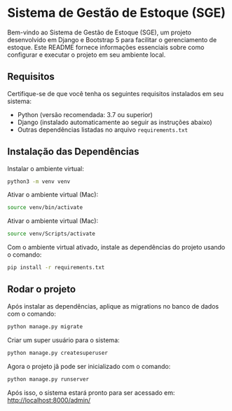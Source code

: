# Sistema de Gestão de Estoque (SGE)

Bem-vindo ao Sistema de Gestão de Estoque (SGE), um projeto desenvolvido em Django e Bootstrap 5 para facilitar o gerenciamento de estoque. Este README fornece informações essenciais sobre como configurar e executar o projeto em seu ambiente local.

## Requisitos

Certifique-se de que você tenha os seguintes requisitos instalados em seu sistema:

- Python (versão recomendada: 3.7 ou superior)
- Django (instalado automaticamente ao seguir as instruções abaixo)
- Outras dependências listadas no arquivo `requirements.txt`


## Instalação das Dependências

Instalar o ambiente virtual:
```bash
python3 -m venv venv
```

Ativar o ambiente virtual (Mac):
```bash
source venv/bin/activate
```

Ativar o ambiente virtual (Mac):
```bash
source venv/Scripts/activate
```

Com o ambiente virtual ativado, instale as dependências do projeto usando o comando:
```bash
pip install -r requirements.txt
```


## Rodar o projeto

Após instalar as dependências, aplique as migrations no banco de dados com o comando:
```bash
python manage.py migrate
```

Criar um super usuário para o sistema:
```bash
python manage.py createsuperuser
```

Agora o projeto jã pode ser inicializado com o comando:
```bash
python manage.py runserver
```

Após isso, o sistema estará pronto para ser acessado em:
[http://localhost:8000/admin/](http://localhost:8000/admin/)

